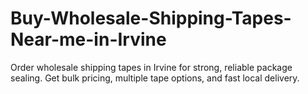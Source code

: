 # Buy-Wholesale-Shipping-Tapes-Near-me-in-Irvine
Order wholesale shipping tapes in Irvine for strong, reliable package sealing. Get bulk pricing, multiple tape options, and fast local delivery.
